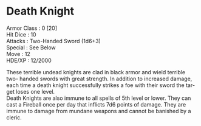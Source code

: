 # Death Knight

Armor Class : 0 [20]  
Hit Dice : 10  
Attacks : Two-Handed Sword (1d6+3)  
Special : See Below  
Move : 12  
HDE/XP : 12/2000  

These terrible undead knights are clad
in black armor and wield terrible two-
handed swords with great strength.
In addition to increased damage,
each time a death knight successfully
strikes a foe with their sword the tar-
get loses one level.   
Death Knights are also immune to all spells of 5th level
or lower. They can cast a Fireball once
per day that inflicts 7d6 points of
damage. They are immune to damage
from mundane weapons and cannot
be banished by a cleric.
